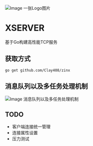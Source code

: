 ![Image 一张Logo图片](https://raw.github.com/Clay408/img-folder/main/xserver/logo.jpg)

# XSERVER

基于Go构建高性能TCP服务


## 获取方式
```shell
go get github.com/Clay408/zinx
```



## 消息队列以及多任务处理机制
![Image 消息队列以及多任务处理机制](https://raw.github.com/Clay408/img-folder/main/xserver/2.png)



## TODO
- 客户端连接统一管理
- 连接属性设置
- 压力测试

